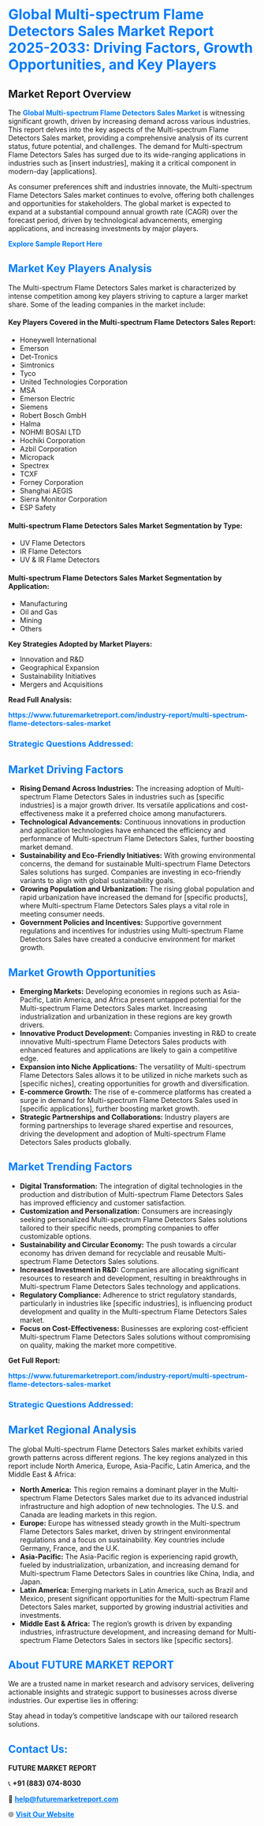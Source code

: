 <h1 style="color: #007BFF;">Global Multi-spectrum Flame Detectors Sales Market Report 2025-2033: Driving Factors, Growth Opportunities, and Key Players</h1>

<section id="overview">
<h2>Market Report Overview</h2>
<p>The <a href="https://www.futuremarketreport.com/industry-report/multi-spectrum-flame-detectors-sales-market" style="color: #007BFF; text-decoration: none;"><strong>Global Multi-spectrum Flame Detectors Sales Market</strong></a> is witnessing significant growth, driven by increasing demand across various industries. This report delves into the key aspects of the Multi-spectrum Flame Detectors Sales market, providing a comprehensive analysis of its current status, future potential, and challenges. The demand for Multi-spectrum Flame Detectors Sales has surged due to its wide-ranging applications in industries such as [insert industries], making it a critical component in modern-day [applications].</p>
<p>As consumer preferences shift and industries innovate, the Multi-spectrum Flame Detectors Sales market continues to evolve, offering both challenges and opportunities for stakeholders. The global market is expected to expand at a substantial compound annual growth rate (CAGR) over the forecast period, driven by technological advancements, emerging applications, and increasing investments by major players.</p>
</section>

<section id="overview">
<p><a href="https://www.futuremarketreport.com/request-sample/reportId=104659" style="color: #007BFF; text-decoration: none;"><strong>Explore Sample Report Here</strong></a></p>
</section>

<section id="key-players">
<h2 style="color: #007BFF;">Market Key Players Analysis</h2>
<p>The Multi-spectrum Flame Detectors Sales market is characterized by intense competition among key players striving to capture a larger market share. Some of the leading companies in the market include:</p>
<h4>Key Players Covered in the Multi-spectrum Flame Detectors Sales Report:</h4>
<ul><li>Honeywell International</li><li>Emerson</li><li>Det-Tronics</li><li>Simtronics</li><li>Tyco</li><li>United Technologies Corporation</li><li>MSA</li><li>Emerson Electric</li><li>Siemens</li><li>Robert Bosch GmbH</li><li>Halma</li><li>NOHMI BOSAI LTD</li><li>Hochiki Corporation</li><li>Azbil Corporation</li><li>Micropack</li><li>Spectrex</li><li>TCXF</li><li>Forney Corporation</li><li>Shanghai AEGIS</li><li>Sierra Monitor Corporation</li><li>ESP Safety</li></ul>
<h4>Multi-spectrum Flame Detectors Sales Market Segmentation by Type:</h4>
<ul><li>UV Flame Detectors</li><li>IR Flame Detectors</li><li>UV &amp; IR Flame Detectors</li></ul>

<h4>Multi-spectrum Flame Detectors Sales Market Segmentation by Application:</h4>
<ul><li>Manufacturing</li><li>Oil and Gas</li><li>Mining</li><li>Others</li></ul>
<p><strong>Key Strategies Adopted by Market Players:</strong></p>
<ul>
<li>Innovation and R&D</li>
<li>Geographical Expansion</li>
<li>Sustainability Initiatives</li>
<li>Mergers and Acquisitions</li>
</ul>
</section>

<section>
<p><strong>Read Full Analysis: </strong></p><a href="https://www.futuremarketreport.com/industry-report/multi-spectrum-flame-detectors-sales-market" style="color: #007BFF; text-decoration: none;"><strong>https://www.futuremarketreport.com/industry-report/multi-spectrum-flame-detectors-sales-market</strong></a>
<h3 style="color: #007BFF;">Strategic Questions Addressed:</h3>
</section>

<section id="driving-factors">
<h2 style="color: #007BFF;">Market Driving Factors</h2>
<ul>
<li><strong>Rising Demand Across Industries:</strong> The increasing adoption of Multi-spectrum Flame Detectors Sales in industries such as [specific industries] is a major growth driver. Its versatile applications and cost-effectiveness make it a preferred choice among manufacturers.</li>
<li><strong>Technological Advancements:</strong> Continuous innovations in production and application technologies have enhanced the efficiency and performance of Multi-spectrum Flame Detectors Sales, further boosting market demand.</li>
<li><strong>Sustainability and Eco-Friendly Initiatives:</strong> With growing environmental concerns, the demand for sustainable Multi-spectrum Flame Detectors Sales solutions has surged. Companies are investing in eco-friendly variants to align with global sustainability goals.</li>
<li><strong>Growing Population and Urbanization:</strong> The rising global population and rapid urbanization have increased the demand for [specific products], where Multi-spectrum Flame Detectors Sales plays a vital role in meeting consumer needs.</li>
<li><strong>Government Policies and Incentives:</strong> Supportive government regulations and incentives for industries using Multi-spectrum Flame Detectors Sales have created a conducive environment for market growth.</li>
</ul>
</section>

<section id="growth-opportunities">
<h2 style="color: #007BFF;">Market Growth Opportunities</h2>
<ul>
<li><strong>Emerging Markets:</strong> Developing economies in regions such as Asia-Pacific, Latin America, and Africa present untapped potential for the Multi-spectrum Flame Detectors Sales market. Increasing industrialization and urbanization in these regions are key growth drivers.</li>
<li><strong>Innovative Product Development:</strong> Companies investing in R&D to create innovative Multi-spectrum Flame Detectors Sales products with enhanced features and applications are likely to gain a competitive edge.</li>
<li><strong>Expansion into Niche Applications:</strong> The versatility of Multi-spectrum Flame Detectors Sales allows it to be utilized in niche markets such as [specific niches], creating opportunities for growth and diversification.</li>
<li><strong>E-commerce Growth:</strong> The rise of e-commerce platforms has created a surge in demand for Multi-spectrum Flame Detectors Sales used in [specific applications], further boosting market growth.</li>
<li><strong>Strategic Partnerships and Collaborations:</strong> Industry players are forming partnerships to leverage shared expertise and resources, driving the development and adoption of Multi-spectrum Flame Detectors Sales products globally.</li>
</ul>
</section>

<section id="trending-factors">
<h2 style="color: #007BFF;">Market Trending Factors</h2>
<ul>
<li><strong>Digital Transformation:</strong> The integration of digital technologies in the production and distribution of Multi-spectrum Flame Detectors Sales has improved efficiency and customer satisfaction.</li>
<li><strong>Customization and Personalization:</strong> Consumers are increasingly seeking personalized Multi-spectrum Flame Detectors Sales solutions tailored to their specific needs, prompting companies to offer customizable options.</li>
<li><strong>Sustainability and Circular Economy:</strong> The push towards a circular economy has driven demand for recyclable and reusable Multi-spectrum Flame Detectors Sales solutions.</li>
<li><strong>Increased Investment in R&D:</strong> Companies are allocating significant resources to research and development, resulting in breakthroughs in Multi-spectrum Flame Detectors Sales technology and applications.</li>
<li><strong>Regulatory Compliance:</strong> Adherence to strict regulatory standards, particularly in industries like [specific industries], is influencing product development and quality in the Multi-spectrum Flame Detectors Sales market.</li>
<li><strong>Focus on Cost-Effectiveness:</strong> Businesses are exploring cost-efficient Multi-spectrum Flame Detectors Sales solutions without compromising on quality, making the market more competitive.</li>
</ul>
</section>

<section>
<p><strong>Get Full Report: </strong></p><a href="https://www.futuremarketreport.com/industry-report/multi-spectrum-flame-detectors-sales-market" style="color: #007BFF; text-decoration: none;"><strong>https://www.futuremarketreport.com/industry-report/multi-spectrum-flame-detectors-sales-market</strong></a>
<h3 style="color: #007BFF;">Strategic Questions Addressed:</h3>
</section>


<section id="regional-analysis">
<h2 style="color: #007BFF;">Market Regional Analysis</h2>
<p>The global Multi-spectrum Flame Detectors Sales market exhibits varied growth patterns across different regions. The key regions analyzed in this report include North America, Europe, Asia-Pacific, Latin America, and the Middle East & Africa:</p>
<ul>
<li><strong>North America:</strong> This region remains a dominant player in the Multi-spectrum Flame Detectors Sales market due to its advanced industrial infrastructure and high adoption of new technologies. The U.S. and Canada are leading markets in this region.</li>
<li><strong>Europe:</strong> Europe has witnessed steady growth in the Multi-spectrum Flame Detectors Sales market, driven by stringent environmental regulations and a focus on sustainability. Key countries include Germany, France, and the U.K.</li>
<li><strong>Asia-Pacific:</strong> The Asia-Pacific region is experiencing rapid growth, fueled by industrialization, urbanization, and increasing demand for Multi-spectrum Flame Detectors Sales in countries like China, India, and Japan.</li>
<li><strong>Latin America:</strong> Emerging markets in Latin America, such as Brazil and Mexico, present significant opportunities for the Multi-spectrum Flame Detectors Sales market, supported by growing industrial activities and investments.</li>
<li><strong>Middle East & Africa:</strong> The region’s growth is driven by expanding industries, infrastructure development, and increasing demand for Multi-spectrum Flame Detectors Sales in sectors like [specific sectors].</li>
</ul>
</section>

<footer>
<h2 style="color: #007BFF;">About FUTURE MARKET REPORT</h2>
<p>We are a trusted name in market research and advisory services, delivering actionable insights and strategic support to businesses across diverse industries. Our expertise lies in offering:</p>

<p>Stay ahead in today’s competitive landscape with our tailored research solutions.</p>

<h2 style="color: #007BFF;">Contact Us:</h2>
<p><strong>FUTURE MARKET REPORT</strong></p>
<p>📞 <strong>+91 (883) 074-8030</strong></p>
<p>📧 <strong><a href="mailto:help@futuremarketreport.com" style="color: #007BFF;">help@futuremarketreport.com</a></strong></p>
<p>🌐 <strong><a href="https://www.futuremarketreport.com/" style="color: #007BFF;">Visit Our Website</a></strong></p>
</footer>